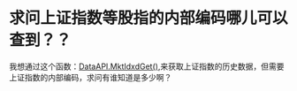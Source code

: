# 求问上证指数等股指的内部编码哪儿可以查到？？

我想通过这个函数：[DataAPI.MktIdxdGet()](http://https://uqer.datayes.com/help/faqApi#优矿提供的数据),来获取上证指数的历史数据，但需要上证指数的内部编码，求问有谁知道是多少啊？